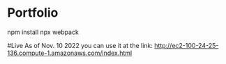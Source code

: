 # Portfolio
npm install
npx webpack

#Live
As of Nov. 10 2022 you can use it at the link:  http://ec2-100-24-25-136.compute-1.amazonaws.com/index.html
